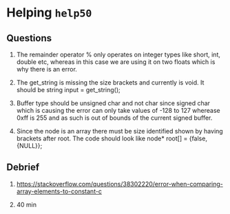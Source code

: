 # Helping `help50`

## Questions

1. The remainder operator % only operates on integer types like short, int, double etc, whereas in this case we are using it on two floats
    which is why there is an error.

2. The get_string is missing the size brackets and currently is void. It should be string input = get_string();

3. Buffer type should be unsigned char and not char since signed char which is causing the error can only take values of -128 to 127 wherease 0xff is 255
   and as such is out of bounds of the current signed buffer.

4. Since the node is an array there must be size identified shown by having brackets after root. The code should look like
   node* root[] = {false, {NULL}};

## Debrief

1. https://stackoverflow.com/questions/38302220/error-when-comparing-array-elements-to-constant-c

2. 40 min
